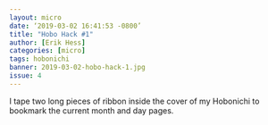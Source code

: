 ```yaml
---
layout: micro
date: ‘2019-03-02 16:41:53 -0800’
title: "Hobo Hack #1"
author: [Erik Hess]
categories: [micro]
tags: hobonichi
banner: 2019-03-02-hobo-hack-1.jpg
issue: 4
---
```

I tape two long pieces of ribbon inside the cover of my Hobonichi to bookmark the current month and day pages. 
